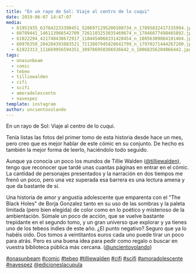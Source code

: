 ```yaml
---
title: "En un rayo de Sol: Viaje al centro de lo cuqui"
date: 2019-06-07 14:47:07
media: 
  - 61951935_637842233398451_5206971295200180734_n_17895832417335994.jpg
  - 60789441_146113966542709_7261103253035469674_n_17846677498465892.jpg
  - 61022294_421748438672917_1184454068331428454_n_18056309884101404.jpg
  - 60976350_204204393883521_7213807945828642799_n_17970271444267200.jpg
  - 61922313_111669956594351_389786950366936642_n_18068356204066442.jpg
tags: 
  - onasunbeam
  - comic
  - tebeo
  - tilliewalden
  - cifi
  - scifi
  - amoradolescente
  - navespez
template: instagram
author: uncientovolando
---
```


En un rayo de Sol: Viaje al centro de lo cuqui.

Tenía listas las fotos del primer tomo de esta historia desde hace un mes, pero creo que es mejor hablar de este cómic en su conjunto. De hecho es también la mejor forma de leerlo, haciéndolo todo seguido.

Aunque ya conocía un poco los mundos de Tillie Walden ([@tilliewalden](https://instagram.com/tilliewalden)), tengo que reconocer que tardé unas cuantas páginas en entrar en el cómic. La cantidad de personajes presentados y la narración en dos tiempos me frenó un poco, pero una vez superada esa barrera es una lectura amena y que da bastante de sí.

Una historia de amor y angustia adolescente que emparenta con el "The Black Holes" de Borja Gonzalez tanto en su uso de las sombras y la paleta limitada (pero bien elegida) de color como en lo poético y misterioso de la ambientación. Súmale un poco de acción, que se vuelve bastante trepidante en el segundo tomo, y un gran universo que explorar y ya tienes uno de los tebeos indies de este año. ¿El punto negativo? Seguro que ya lo habéis oido. Dos tomos a veintitantos euros cada uno puede tirar un poco para atrás. Pero es una buena idea para pedir como regalo o buscar en vuestra biblioteca pública más cercana. ([@uncientovolando](https://instagram.com/uncientovolando))






[#onasunbeam](/tags/onasunbeam) [#comic](/tags/comic) [#tebeo](/tags/tebeo) [#tilliewalden](/tags/tilliewalden) [#cifi](/tags/cifi) [#scifi](/tags/scifi) [#amoradolescente](/tags/amoradolescente) [#navespez](/tags/navespez) [@edicioneslacupula](https://instagram.com/edicioneslacupula)
